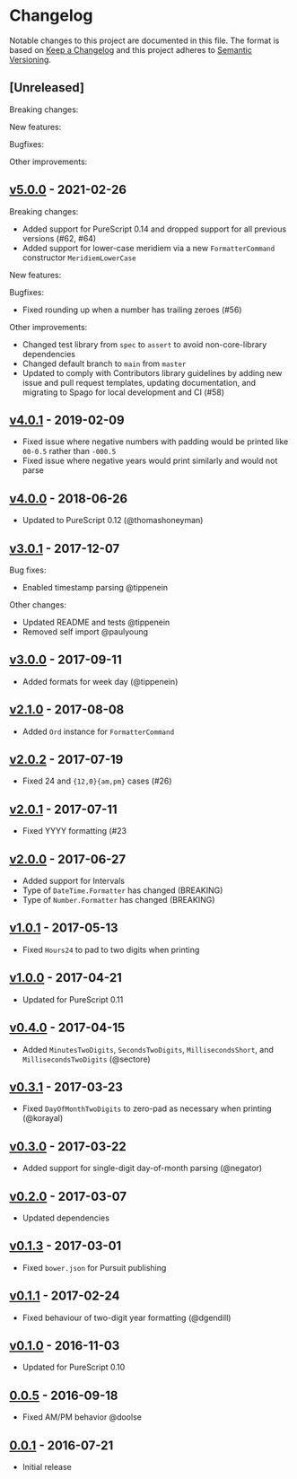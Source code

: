 # Changelog

Notable changes to this project are documented in this file. The format is based on [Keep a Changelog](https://keepachangelog.com/en/1.0.0/) and this project adheres to [Semantic Versioning](https://semver.org/spec/v2.0.0.html).

## [Unreleased]

Breaking changes:

New features:

Bugfixes:

Other improvements:

## [v5.0.0](https://github.com/purescript-contrib/purescript-formatters/releases/tag/v5.0.0) - 2021-02-26

Breaking changes:
- Added support for PureScript 0.14 and dropped support for all previous versions (#62, #64)
- Added support for lower-case meridiem via a new `FormatterCommand` constructor `MeridiemLowerCase`

New features:

Bugfixes:
- Fixed rounding up when a number has trailing zeroes (#56)

Other improvements:
- Changed test library from `spec` to `assert` to avoid non-core-library dependencies
- Changed default branch to `main` from `master`
- Updated to comply with Contributors library guidelines by adding new issue and pull request templates, updating documentation, and migrating to Spago for local development and CI (#58)

## [v4.0.1](https://github.com/purescript-contrib/purescript-formatters/releases/tag/v4.0.1) - 2019-02-09

- Fixed issue where negative numbers with padding would be printed like `00-0.5` rather than `-000.5`
- Fixed issue where negative years would print similarly and would not parse

## [v4.0.0](https://github.com/purescript-contrib/purescript-formatters/releases/tag/v4.0.0) - 2018-06-26

- Updated to PureScript 0.12 (@thomashoneyman)

## [v3.0.1](https://github.com/purescript-contrib/purescript-formatters/releases/tag/v3.0.1) - 2017-12-07

Bug fixes:
- Enabled timestamp parsing @tippenein

Other changes:
- Updated README and tests @tippenein
- Removed self import @paulyoung

## [v3.0.0](https://github.com/purescript-contrib/purescript-formatters/releases/tag/v3.0.0) - 2017-09-11

- Added formats for week day (@tippenein)

## [v2.1.0](https://github.com/purescript-contrib/purescript-formatters/releases/tag/v2.1.0) - 2017-08-08

- Added `Ord` instance for `FormatterCommand`

## [v2.0.2](https://github.com/purescript-contrib/purescript-formatters/releases/tag/v2.0.2) - 2017-07-19

- Fixed 24 and `{12,0}{am,pm}` cases (#26)

## [v2.0.1](https://github.com/purescript-contrib/purescript-formatters/releases/tag/v2.0.1) - 2017-07-11

- Fixed YYYY formatting (#23

## [v2.0.0](https://github.com/purescript-contrib/purescript-formatters/releases/tag/v2.0.0) - 2017-06-27

- Added support for Intervals
- Type of `DateTime.Formatter` has changed (BREAKING)
- Type of `Number.Formatter` has changed (BREAKING)

## [v1.0.1](https://github.com/purescript-contrib/purescript-formatters/releases/tag/v1.0.1) - 2017-05-13

- Fixed `Hours24` to pad to two digits when printing

## [v1.0.0](https://github.com/purescript-contrib/purescript-formatters/releases/tag/v1.0.0) - 2017-04-21

- Updated for PureScript 0.11

## [v0.4.0](https://github.com/purescript-contrib/purescript-formatters/releases/tag/v0.4.0) - 2017-04-15

- Added `MinutesTwoDigits`, `SecondsTwoDigits`, `MillisecondsShort`, and `MillisecondsTwoDigits` (@sectore)

## [v0.3.1](https://github.com/purescript-contrib/purescript-formatters/releases/tag/v0.3.1) - 2017-03-23

- Fixed `DayOfMonthTwoDigits` to zero-pad as necessary when printing (@korayal)

## [v0.3.0](https://github.com/purescript-contrib/purescript-formatters/releases/tag/v0.3.0) - 2017-03-22

- Added support for single-digit day-of-month parsing (@negator)

## [v0.2.0](https://github.com/purescript-contrib/purescript-formatters/releases/tag/v0.2.0) - 2017-03-07

- Updated dependencies

## [v0.1.3](https://github.com/purescript-contrib/purescript-formatters/releases/tag/v0.1.3) - 2017-03-01

- Fixed `bower.json` for Pursuit publishing

## [v0.1.1](https://github.com/purescript-contrib/purescript-formatters/releases/tag/v0.1.1) - 2017-02-24

- Fixed behaviour of two-digit year formatting (@dgendill)

## [v0.1.0](https://github.com/purescript-contrib/purescript-formatters/releases/tag/v0.1.0) - 2016-11-03

- Updated for PureScript 0.10

## [0.0.5](https://github.com/purescript-contrib/purescript-formatters/releases/tag/0.0.5) - 2016-09-18

- Fixed AM/PM behavior @doolse

## [0.0.1](https://github.com/purescript-contrib/purescript-formatters/releases/tag/0.0.1) - 2016-07-21

- Initial release
